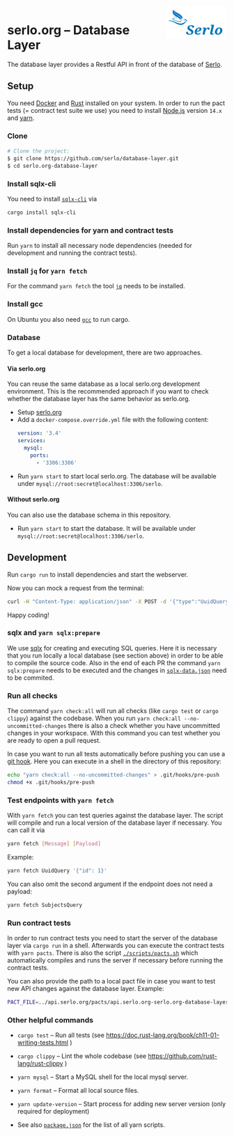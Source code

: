 <img src="https://raw.githubusercontent.com/serlo/frontend/staging/public/_assets/img/serlo-logo-gh.svg" alt="Serlo Logo" title="Serlo" align="right" height="75" />

# serlo.org – Database Layer

The database layer provides a Restful API in front of the database of [Serlo](https://serlo.org/).

## Setup

You need [Docker](https://docs.docker.com/engine/installation/) and [Rust](https://www.rust-lang.org) installed on your system. In order to run the pact tests (= contract test suite we use) you need to install [Node.js](https://nodejs.org/) version `14.x` and [yarn](https://yarnpkg.com/).

### Clone

```sh
# Clone the project:
$ git clone https://github.com/serlo/database-layer.git
$ cd serlo.org-database-layer
```

### Install sqlx-cli

You need to install [`sqlx-cli`](https://github.com/launchbadge/sqlx/tree/master/sqlx-cli) via

```sh
cargo install sqlx-cli
```

### Install dependencies for yarn and contract tests

Run `yarn` to install all necessary node dependencies (needed for development and running the contract tests).

### Install `jq` for `yarn fetch`

For the command `yarn fetch` the tool [`jq`](https://stedolan.github.io/jq/) needs to be installed.

### Install gcc

On Ubuntu you also need [`gcc`](https://gcc.gnu.org/) to run cargo.

### Database

To get a local database for development, there are two approaches.

#### Via serlo.org

You can reuse the same database as a local serlo.org development environment. This is the recommended approach if you want to check whether the database layer has the same behavior as serlo.org.

- Setup [serlo.org](https://github.com/serlo/serlo.org)
- Add a `docker-compose.override.yml` file with the following content:
  ```yaml
  version: '3.4'
  services:
    mysql:
      ports:
        - '3306:3306'
  ```
- Run `yarn start` to start local serlo.org. The database will be available under `mysql://root:secret@localhost:3306/serlo`.

#### Without serlo.org

You can also use the database schema in this repository.

- Run `yarn start` to start the database. It will be available under `mysql://root:secret@localhost:3306/serlo`.

## Development

Run `cargo run` to install dependencies and start the webserver.

Now you can mock a request from the terminal:

```sh
curl -H "Content-Type: application/json" -X POST -d '{"type":"UuidQuery","payload":{"id":1565}}' http://localhost:8080/
```

Happy coding!

### sqlx and `yarn sqlx:prepare`

We use [sqlx](https://github.com/launchbadge/sqlx) for creating and executing SQL queries. Here it is necessary that you run locally a local database (see section above) in order to be able to compile the source code. Also in the end of each PR the command `yarn sqlx:prepare` needs to be executed and the changes in [`sqlx-data.json`](./sqlx-data.json) need to be commited.

### Run all checks

The command `yarn check:all` will run all checks (like `cargo test` or `cargo clippy`) against the codebase. When you run `yarn check:all --no-uncommitted-changes` there is also a check whether you have uncommitted changes in your workspace. With this command you can test whether you are ready to open a pull request.

In case you want to run all tests automatically before pushing you can use a [git hook](https://git-scm.com/book/en/v2/Customizing-Git-Git-Hooks). Here you can execute in a shell in the directory of this repository:

```sh
echo "yarn check:all --no-uncommitted-changes" > .git/hooks/pre-push
chmod +x .git/hooks/pre-push
```

### Test endpoints with `yarn fetch`

With `yarn fetch` you can test queries against the database layer. The script will compile and run a local version of the database layer if necessary. You can call it via

```sh
yarn fetch [Message] [Payload]
```

Example:

```sh
yarn fetch UuidQuery '{"id": 1}'
```

You can also omit the second argument if the endpoint does not need a payload:

```sh
yarn fetch SubjectsQuery
```

### Run contract tests

In order to run contract tests you need to start the server of the database layer via `cargo run` in a shell. Afterwards you can execute the contract tests with `yarn pacts`. There is also the script [`./scripts/pacts.sh`](./scripts/pacts.sh`) which automatically compiles and runs the server if necessary before running the contract tests.

You can also provide the path to a local pact file in case you want to test new API changes against the database layer. Example:

```sh
PACT_FILE=../api.serlo.org/pacts/api.serlo.org-serlo.org-database-layer.json ./scripts/pacts.sh
```

### Other helpful commands

- `cargo test` – Run all tests (see https://doc.rust-lang.org/book/ch11-01-writing-tests.html )
- `cargo clippy` – Lint the whole codebase (see https://github.com/rust-lang/rust-clippy )
- `yarn mysql` – Start a MySQL shell for the local mysql server.
- `yarn format` – Format all local source files.
- `yarn update-version` – Start process for adding new server version (only required for deployment)

- See also [`package.json`](./package.json) for the list of all yarn scripts.
